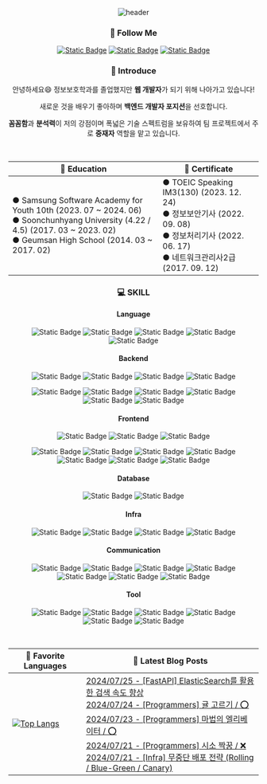 
<div align="center">
  
![header](https://capsule-render.vercel.app/api?type=venom&color=auto&text=Welcome%20to%20Chanhong's%20GitHub%20&animation=twinkling&fontSize=35&height=250)

<h3>🌈 Follow Me </h3>

<a href="https://pslog.co.kr/">![Static Badge](https://img.shields.io/badge/BLOG-%23EA4335?style=flat&logo=tistory)</a>
<a href="mailto:chanhong9784@naver.com.com">![Static Badge](https://img.shields.io/badge/chanhong9784%40naver.com-%23EA4335?style=flat&logo=gmail&logoColor=white)</a>
<a href="https://www.instagram.com/cks._.hong/">![Static Badge](https://img.shields.io/badge/INSTAGRAM-%23E4405F?style=flat&logo=instagram&logoColor=white)</a>

<h3>🎤 Introduce </h3>

안녕하세요😄 정보보호학과를 졸업했지만 <strong>웹 개발자</strong>가 되기 위해 나아가고 있습니다!

새로운 것을 배우기 좋아하며 <strong>백엔드 개발자 포지션</strong>을 선호합니다.

<strong>꼼꼼함</strong>과 <strong>분석력</strong>이 저의 강점이며 폭넓은 기술 스펙트럼을 보유하여 팀 프로젝트에서 주로 <strong>중재자</strong> 역할을 맡고 있습니다.

<br />

|🏫 Education|🎫 Certificate|
|---|---|
| ● Samsung Software Academy for Youth 10th (2023. 07 ~ 2024. 06)<br/> ● Soonchunhyang University (4.22 / 4.5) (2017. 03 ~ 2023. 02)<br/> ● Geumsan High School (2014. 03 ~ 2017. 02)| ● TOEIC Speaking IM3(130) (2023. 12. 24)<br/> ● 정보보안기사 (2022. 09. 08)<br/> ● 정보처리기사 (2022. 06. 17)<br/> ● 네트워크관리사2급 (2017. 09. 12)|

<h3>💻 SKILL</h3>

<h4>Language</h4>

![Static Badge](https://img.shields.io/badge/Java-%231E8CBE?style=flat)
![Static Badge](https://img.shields.io/badge/Javascript-%23F7DF1E?style=flat&logo=Javascript&logoColor=white)
![Static Badge](https://img.shields.io/badge/Typescript-%233178C6?style=flat&logo=Typescript&logoColor=white)
![Static Badge](https://img.shields.io/badge/HTML5-%23E34F26?style=flat&logo=html5&logoColor=white)
![Static Badge](https://img.shields.io/badge/CSS3-%231572B6?style=flat&logo=css3&logoColor=white)

<h4>Backend</h4>

![Static Badge](https://img.shields.io/badge/Spring_Boot-%236DB33F?style=flat&logo=SpringBoot&logoColor=white)
![Static Badge](https://img.shields.io/badge/Spring-%236DB33F?style=flat&logo=Spring&logoColor=white)
![Static Badge](https://img.shields.io/badge/JSP-black?style=flat&logoColor=white)
![Static Badge](https://img.shields.io/badge/Servlet-black?style=flat&logoColor=white)

![Static Badge](https://img.shields.io/badge/Json_Web_Token-%23000000?style=flat&logo=jsonwebtokens&logoColor=white)
![Static Badge](https://img.shields.io/badge/Spring_Security-%236DB33F?style=flat&logo=SpringSecurity&logoColor=white)
![Static Badge](https://img.shields.io/badge/MyBatis-black?style=flat&logoColor=white)
![Static Badge](https://img.shields.io/badge/JPA-black?style=flat&logoColor=white)
![Static Badge](https://img.shields.io/badge/Query%20DSL-blue?style=flat&logoColor=white)
![Static Badge](https://img.shields.io/badge/STOMP-%23000000?style=flat)

<h4>Frontend</h4>

![Static Badge](https://img.shields.io/badge/Vue.js-%234FC08D?style=flat&logo=Vue.js&logoColor=white)
![Static Badge](https://img.shields.io/badge/React-%2361DAFB?style=flat&logo=react&logoColor=white)
![Static Badge](https://img.shields.io/badge/React%20Native-%2361DAFB?style=flat&logo=React&logoColor=white)

![Static Badge](https://img.shields.io/badge/Bootstrap-%237952B3?style=flat&logo=Bootstrap&logoColor=white)
![Static Badge](https://img.shields.io/badge/MUI-%23007FFF?style=flat&logo=mui&logoColor=white)
![Static Badge](https://img.shields.io/badge/Pinia-%23ffd859?style=flat)
![Static Badge](https://img.shields.io/badge/STOMP-%23000000?style=flat)
![Static Badge](https://img.shields.io/badge/Redux-%23764ABC?style=flat&logo=Redux&logoColor=white)
![Static Badge](https://img.shields.io/badge/Redux_Saga-%23764ABC?style=flat&logo=ReduxSaga&logoColor=white)
![Static Badge](https://img.shields.io/badge/Styled_Components-%23DB7093?style=flat&logo=styledcomponents&logoColor=white)

<h4>Database</h4>

![Static Badge](https://img.shields.io/badge/MySQL-%234479A1?style=flat&logo=mysql&logoColor=white)
![Static Badge](https://img.shields.io/badge/Redis-%23DC382D?style=flat&logo=redis&logoColor=white)

<h4>Infra</h4>

![Static Badge](https://img.shields.io/badge/Jenkins-%23D24939?style=flat&logo=Jenkins&logoColor=white)
![Static Badge](https://img.shields.io/badge/Amazon_EC2-%23FF9900?style=flat&logo=amazonec2&logoColor=white)
![Static Badge](https://img.shields.io/badge/Docker-%232496ED?style=flat&logo=docker&logoColor=white)
![Static Badge](https://img.shields.io/badge/Nginx-%23009639?style=flat&logo=nginx&logoColor=white)

<h4>Communication</h4>

![Static Badge](https://img.shields.io/badge/Mattermost-%230058CC?style=flat&logo=Mattermost&logoColor=white)
![Static Badge](https://img.shields.io/badge/Figma-%23F24E1E?style=flat&logo=Figma&logoColor=white)
![Static Badge](https://img.shields.io/badge/Github-%23181717?style=flat&logo=Github&logoColor=white)
![Static Badge](https://img.shields.io/badge/GitLab-%23FC6D26?style=flat&logo=GitLab&logoColor=white)
![Static Badge](https://img.shields.io/badge/Jira-%230052CC?style=flat&logo=Jira&logoColor=white)
![Static Badge](https://img.shields.io/badge/Notion-%23000000?style=flat&logo=Notion&logoColor=white)
![Static Badge](https://img.shields.io/badge/Jandi-%2300c473?style=flat&logoColor=white)

<h4>Tool</h4>

![Static Badge](https://img.shields.io/badge/Intellij_IDEA-black?style=flat&logo=intellijidea&logoColor=white)
![Static Badge](https://img.shields.io/badge/Eclipse-%232C2255?style=flat&logo=Eclipse%20IDE&logoColor=white)
![Static Badge](https://img.shields.io/badge/VSCODE-%23007ACC?style=flat&logo=VisualStudioCode&logoColor=white)
![Static Badge](https://img.shields.io/badge/Postman-%23FF6C37?style=flat&logo=Postman&logoColor=white)
![Static Badge](https://img.shields.io/badge/Putty-%23007ACC?style=flat&logoColor=white)
![Static Badge](https://img.shields.io/badge/MySQL%20Workbench-%234479A1?style=flat&logo=mysql&logoColor=white)

<br />

|🎈 Favorite Languages|📰 Latest Blog Posts|
|---|---|
|[![Top Langs](https://github-readme-stats.vercel.app/api/top-langs/?username=chanhong9764&langs_count=10&layout=compact&theme=dark)](https://github.com/chanhong9764/chanhong9764)|[2024/07/25 - [FastAPI] ElasticSearch를 활용한 검색 속도 향상](https://pslog.co.kr/118) <br/>[2024/07/24 - [Programmers] 귤 고르기 / ⭕](https://pslog.co.kr/117) <br/>[2024/07/23 - [Programmers] 마법의 엘리베이터 / ⭕](https://pslog.co.kr/114) <br/>[2024/07/21 - [Programmers] 시소 짝꿍 / ❌](https://pslog.co.kr/113) <br/>[2024/07/21 - [Infra] 무중단 배포 전략 (Rolling / Blue-Green / Canary)](https://pslog.co.kr/112) <br/>|</div>